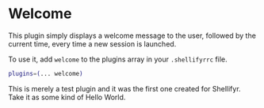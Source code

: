 # Welcome

This plugin simply displays a welcome message to the user, followed by the current time, every time a new session is launched.

To use it, add `welcome` to the plugins array in your `.shellifyrrc` file.

```sh
plugins=(... welcome)
```

This is merely a test plugin and it was the first one created for Shellifyr. Take it as some kind of Hello World.
